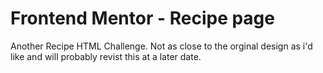 # Frontend Mentor - Recipe page

Another Recipe HTML Challenge. Not as close to the orginal design as i'd like and will probably revist this at a later date.